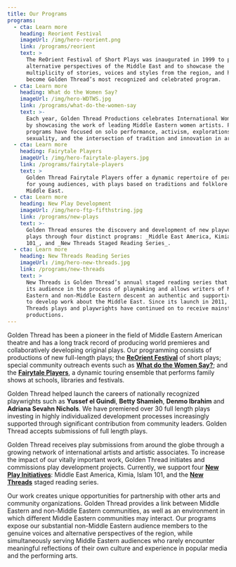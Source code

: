 ```yaml
---
title: Our Programs
programs:
  - cta: Learn more
    heading: Reorient Festival
    imageUrl: /img/hero-reorient.png
    link: /programs/reorient
    text: >
      The ReOrient Festival of Short Plays was inaugurated in 1999 to present
      alternative perspectives of the Middle East and to showcase the
      multiplicity of stories, voices and styles from the region, and has since
      become Golden Thread’s most recognized and celebrated program. 
  - cta: Learn more
    heading: What do the Women Say?
    imageUrl: /img/hero-WDTWS.jpg
    link: /programs/what-do-the-women-say
    text: >-
      Each year, Golden Thread Productions celebrates International Women’s Day
      by showcasing the work of leading Middle Eastern women artists. Previous
      programs have focused on solo performance, activism, explorations of
      sexuality, and the intersection of tradition and innovation in art forms.
  - cta: Learn more
    heading: Fairytale Players
    imageUrl: /img/hero-fairytale-players.jpg
    link: /programs/fairytale-players
    text: >
      Golden Thread Fairytale Players offer a dynamic repertoire of performances
      for young audiences, with plays based on traditions and folklore from the
      Middle East.
  - cta: Learn more
    heading: New Play Development
    imageUrl: /img/hero-ftp-fifthstring.jpg
    link: /programs/new-plays
    text: >-
      Golden Thread ensures the discovery and development of new playwrights and
      plays through four distinct programs: _Middle East America, Kimia_, _Islam
      101_, and _New Threads Staged Reading Series_.
  - cta: Learn more
    heading: New Threads Reading Series
    imageUrl: /img/hero-new-threads.jpg
    link: /programs/new-threads
    text: >
      New Threads is Golden Thread’s annual staged reading series that engages
      its audience in the process of playmaking and allows writers of Middle
      Eastern and non-Middle Eastern descent an authentic and supportive space
      to develop work about the Middle East. Since its launch in 2011, many New
      Threads plays and playwrights have continued on to receive mainstage
      productions.
---
```

Golden Thread has been a pioneer in the field of Middle Eastern American theatre and has a long track record of producing world premieres and collaboratively developing original plays. Our programming consists of productions of new full-length plays; the [**ReOrient Festival**](https://golden-thread.netlify.com/programs/reorient/) of short plays; special community outreach events such as [**What do the Women Say?**](https://golden-thread.netlify.com/programs/what-do-the-women-say/); and the [**Fairytale Players**](/programs/fairytale-players), a dynamic touring ensemble that performs family shows at schools, libraries and festivals.

Golden Thread helped launch the careers of nationally recognized playwrights such as **Yussef el Guindi**, **Betty Shamieh**, **Denmo Ibrahim** and **Adriana Sevahn Nichols**. We have premiered over 30 full length plays investing in highly individualized development processes increasingly supported through significant contribution from community leaders. Golden Thread accepts submissions of full length plays.

Golden Thread receives play submissions from around the globe through a growing network of international artists and artistic associates. To increase the impact of our vitally important work, Golden Thread initiates and commissions play development projects. Currently, we support four [**New Play Initiatives**](/programs/new-plays): Middle East America, Kimia, Islam 101, and the [**New Threads**](https://golden-thread.netlify.com/programs/new-threads/) staged reading series.

Our work creates unique opportunities for partnership with other arts and community organizations. Golden Thread provides a link between Middle Eastern and non-Middle Eastern communities, as well as an environment in which different Middle Eastern communities may interact. Our programs expose our substantial non-Middle Eastern audience members to the genuine voices and alternative perspectives of the region, while simultaneously serving Middle Eastern audiences who rarely encounter meaningful reflections of their own culture and experience in popular media and the performing arts.
